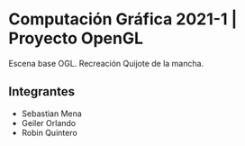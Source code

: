 # Computación Gráfica 2021-1 | Proyecto OpenGL
Escena base OGL. Recreación Quijote de la mancha.

## Integrantes
- Sebastian Mena
- Geiler Orlando
- Robin Quintero
